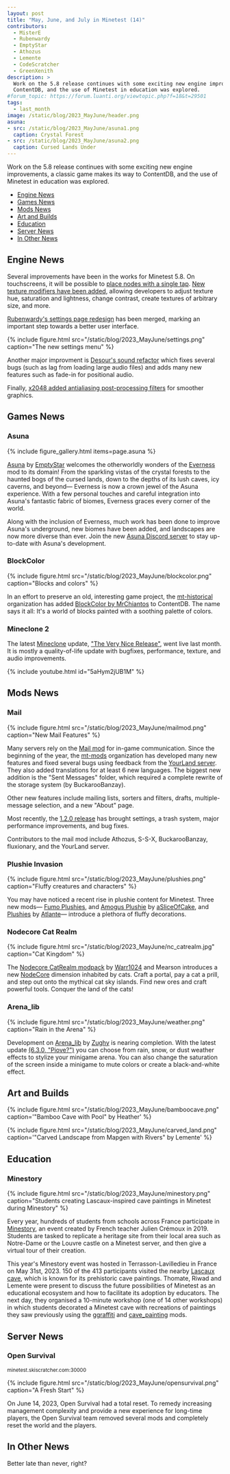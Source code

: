 ```yaml
---
layout: post
title: "May, June, and July in Minetest (14)"
contributors:
  - MisterE
  - Rubenwardy
  - EmptyStar
  - Athozus
  - Lemente
  - CodeScratcher
  - GreenXenith
description: >
  Work on the 5.8 release continues with some exciting new engine improvements, a classic game makes its way to
  ContentDB, and the use of Minetest in education was explored.
#forum_topic: https://forum.luanti.org/viewtopic.php?f=18&t=29501
tags:
  - last_month
image: /static/blog/2023_MayJune/header.png
asuna:
- src: /static/blog/2023_MayJune/asuna1.png
  caption: Crystal Forest
- src: /static/blog/2023_MayJune/asuna2.png
  caption: Cursed Lands Under
---
```


Work on the 5.8 release continues with some exciting new engine improvements, a
classic game makes its way to ContentDB, and the use of Minetest in education
was explored.

<!-- more -->

- [Engine News](#engine-news)
- [Games News](#games-news)
- [Mods News](#mods-news)
- [Art and Builds](#art-and-builds)
- [Education](#education)
- [Server News](#server-news)
- [In Other News](#in-other-news)

## Engine News

Several improvements have been in the works for Minetest 5.8. On touchscreens, it will be possible to [place nodes with
a single tap](https://github.com/minetest/minetest/commit/fc3d6c1dd9ae754e863e1d9386984a314acf1386). [New texture
modifiers have been added](https://github.com/minetest/minetest/commit/8cd129604934077f900ec587d8230fd640822934),
allowing developers to adjust texture hue, saturation and lightness, change contrast, create textures of arbitrary size,
and more.

[Rubenwardy's settings page
redesign](https://github.com/minetest/minetest/commit/d35672e78e904cbc4312637409fd6a3242e74bac) has been merged, marking
an important step towards a better user interface.

{% include figure.html src="/static/blog/2023_MayJune/settings.png" caption="The new settings menu" %}

Another major improvment is [Desour's sound
refactor](https://github.com/minetest/minetest/commit/edcbfa31c9eb636edca2ed8b10eace8e003a0a08) which fixes several bugs
(such as lag from loading large audio files) and adds many new features such as fade-in for positional audio.

Finally, [x2048 added antialiasing post-processing
filters](https://github.com/minetest/minetest/commit/c09a3a52acaffbcb389ea6d7005916f59f73f1db) for smoother graphics.

## Games News

### Asuna

{% include figure_gallery.html items=page.asuna %}

[Asuna](https://content.luanti.org/packages/EmptyStar/asuna/) by
[EmptyStar](https://content.luanti.org/users/EmptyStar/) welcomes the otherworldly wonders of the
[Everness](https://content.luanti.org/packages/SaKeL/everness/) mod to its domain! From the sparkling vistas of the
crystal forests to the haunted bogs of the cursed lands, down to the depths of its lush caves, icy caverns, and beyond—
Everness is now a crown jewel of the Asuna experience. With a few personal touches and careful integration into Asuna's
fantastic fabric of biomes, Everness graces every corner of the world.

Along with the inclusion of Everness, much work has been done to improve Asuna's underground, new biomes have been
added, and landscapes are now more diverse than ever. Join the new [Asuna Discord server](https://discord.gg/DqtD9kuk2R)
to stay up-to-date with Asuna's development.

### BlockColor

{% include figure.html src="/static/blog/2023_MayJune/blockcolor.png" caption="Blocks and colors" %}

In an effort to preserve an old, interesting game project, the [mt-historical](https://github.com/mt-historical)
organization has added [BlockColor by MrChiantos](https://content.luanti.org/packages/mt-mods/blockcolor/) to
ContentDB. The name says it all: It's a world of blocks painted with a soothing palette of colors.

### Mineclone 2

The latest [Mineclone](https://content.luanti.org/packages/Wuzzy/mineclone2/) update, ["The Very Nice
Release"](https://git.minetest.land/MineClone2/MineClone2/releases/tag/0.84.0), went live last month. It is mostly a
quality-of-life update with bugfixes, performance, texture, and audio improvements.

{% include youtube.html id="5aHym2jUB1M" %}

## Mods News

### Mail

{% include figure.html src="/static/blog/2023_MayJune/mailmod.png" caption="New Mail Features" %}

Many servers rely on the [Mail mod](https://content.luanti.org/packages/mt-mods/mail/) for in-game communication.
Since the beginning of the year, the [mt-mods](https://github.com/mt-mods) organization has developed many new features
and fixed several bugs using feedback from the [YourLand server](https://your-land.de/). They also added translations
for at least 6 new languages. The biggest new addition is the "Sent Messages" folder, which required a complete rewrite
of the storage system (by BuckarooBanzay).

Other new features include mailing lists, sorters and filters, drafts, multiple-message selection, and a new "About"
page.

Most recently, the [1.2.0 release](https://github.com/mt-mods/mail/releases/tag/1.2.0) has brought settings, a trash
system, major performance improvements, and bug fixes.

Contributors to the mail mod include Athozus, S-S-X, BuckarooBanzay, fluxionary, and the YourLand server.

### Plushie Invasion

{% include figure.html src="/static/blog/2023_MayJune/plushies.png" caption="Fluffy creatures and characters" %}

You may have noticed a recent rise in plushie content for Minetest. Three new mods— [Fumo
Plushies](https://content.luanti.org/packages/aSliceOfCake/fumoplushies/), and [Amogus
Plushie](https://content.luanti.org/packages/aSliceOfCake/amogus/) by
[aSliceOfCake](https://content.luanti.org/users/aSliceOfCake/), and
[Plushies](https://content.luanti.org/packages/Atlante/cat_plushies/) by
[Atlante](https://content.luanti.org/users/Atlante/)— introduce a plethora of fluffy decorations.

### Nodecore Cat Realm

{% include figure.html src="/static/blog/2023_MayJune/nc_catrealm.jpg" caption="Cat Kingdom" %}

The [Nodecore CatRealm modpack](https://content.luanti.org/packages/Warr1024/catrealm/) by
[Warr1024](https://content.luanti.org/users/Warr1024/) and Mearson introduces a new
[NodeCore](https://content.luanti.org/packages/Warr1024/nodecore/) dimension inhabited by cats. Craft a portal, pay a
cat a prill, and step out onto the mythical cat sky islands. Find new ores and craft powerful tools. Conquer the land of
the cats!

### Arena_lib

{% include figure.html src="/static/blog/2023_MayJune/weather.png" caption="Rain in the Arena" %}

Development on [Arena_lib](https://content.luanti.org/packages/Zughy/arena_lib/) by
[Zughy](https://content.luanti.org/users/Zughy/) is nearing completion. With the latest update [(6.3.0,
"Piove?")](https://gitlab.com/zughy-friends-minetest/arena_lib/-/releases/6.3.0) you can choose from rain, snow, or dust
weather effects to stylize your minigame arena. You can also change the saturation of the screen inside a minigame to
mute colors or create a black-and-white effect.

## Art and Builds

{% include figure.html src="/static/blog/2023_MayJune/bamboocave.png" caption='"Bamboo Cave with Pool" by Heather' %}

{% include figure.html src="/static/blog/2023_MayJune/carved_land.png" caption='"Carved Landscape from Mapgen with
Rivers" by Lemente' %}

## Education

### Minestory

{% include figure.html src="/static/blog/2023_MayJune/minestory.png" caption="Students creating Lascaux-inspired cave
    paintings in Minetest during Minestory" %}

Every year, hundreds of students from schools across France participate in
[Minestory](http://minetest.wp.ac-dijon.fr/minestory-frise-immersive-de-sites-du-patrimoine-architectural/), an event
created by French teacher Julien Crémoux in 2019. Students are tasked to replicate a heritage site from their local area
such as Notre-Dame or the Louvre castle on a Minetest server, and then give a virtual tour of their creation.

This year's Minestory event was hosted in Terrasson-Lavilledieu in France on May 31st, 2023. 150 of the 413 participants
visited the nearby [Lascaux cave](https://en.wikipedia.org/wiki/Lascaux), which is known for its prehistoric cave
paintings. Thomate, Riwad and Lemente were present to discuss the future possibilities of Minetest as an educational
ecosystem and how to facilitate its adoption by educators. The next day, they organised a 10-minute workshop (one of 14
other workshops) in which students decorated a Minetest cave with recreations of paintings they saw previously using the
[ggraffiti](https://content.luanti.org/packages/grorp/ggraffiti/) and
[cave_painting](https://github.com/Lemente/cave_painting) mods.

## Server News

### Open Survival
<sub>minetest.skiscratcher.com:30000</sub>

{% include figure.html src="/static/blog/2023_MayJune/opensurvival.png" caption="A Fresh Start" %}

On June 14, 2023, Open Survival had a total reset. To remedy increasing management complexity and provide a new
experience for long-time players, the Open Survival team removed several mods and completely reset the world and the
players.

## In Other News

Better late than never, right?
